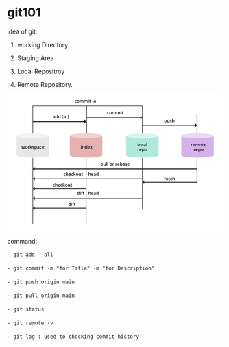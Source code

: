 # git101

idea of git:

1) working Directory

2) Staging Area

3) Local Repositroy

4) Remote Repository.

![alt text](image.png)


command:

    - git add --all

    - git commit -m "for Title" -m "for Description"

    - git push origin main

    - git pull origin main
    
    - git status

    - git remote -v
    
    - git log : used to checking commit history

    